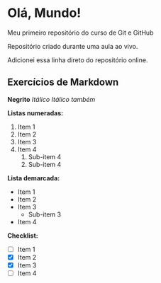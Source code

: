 # Olá, Mundo!
 Meu primeiro repositório do curso de Git e GitHub

Repositório criado durante uma aula ao vivo.

Adicionei essa linha direto do repositório online.

## Exercícios de Markdown
**Negrito**
*Itálico*
_Itálico também_

**Listas numeradas:**
1. Item 1
2. Item 2
1. Item 3
4. Item 4
   1. Sub-item 4
   1. Sub-item 4

**Lista demarcada:**
* Item 1
* Item 2
* Item 3
    * Sub-item 3
* Item 4

**Checklist:**
- [ ] Item 1
- [x] Item 2
- [x] Item 3
- [ ] Item 4
